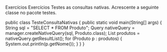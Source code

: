 Exercícios
Exercícios
Testes as consultas nativas. Acrescente a seguinte classe no pacote testes.

public class TesteConsultaNativas {
public static void main(String[] args) {
String sql = "SELECT * FROM Produto";
Query nativeQuery = manager.createNativeQuery(sql, Produto.class);
List<Produto> produtos = nativeQuery.getResultList();
for (Produto p : produtos) {
System.out.println(p.getNome());
}
}
}
